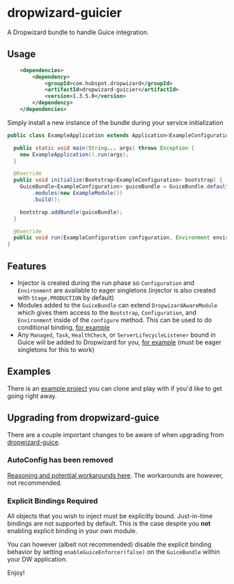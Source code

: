 # dropwizard-guicier

A Dropwizard bundle to handle Guice integration.

## Usage
```xml
    <dependencies>
        <dependency>
            <groupId>com.hubspot.dropwizard</groupId>
            <artifactId>dropwizard-guicier</artifactId>
            <version>1.3.5.0</version>
        </dependency>
    </dependencies>
```

Simply install a new instance of the bundle during your service initialization
```java
public class ExampleApplication extends Application<ExampleConfiguration> {

  public static void main(String... args) throws Exception {
    new ExampleApplication().run(args);
  }

  @Override
  public void initialize(Bootstrap<ExampleConfiguration> bootstrap) {
    GuiceBundle<ExampleConfiguration> guiceBundle = GuiceBundle.defaultBuilder(ExampleConfiguration.class)
        .modules(new ExampleModule())
        .build();

    bootstrap.addBundle(guiceBundle);
  }

  @Override
  public void run(ExampleConfiguration configuration, Environment environment) throws Exception {}
}
```

## Features
- Injector is created during the run phase so `Configuration` and `Environment` are available to eager singletons (injector is also
created with `Stage.PRODUCTION` by default) 
- Modules added to the `GuiceBundle` can extend `DropwizardAwareModule` which gives them
access to the `Bootstrap`, `Configuration`, and `Environment` inside of the `configure` method. This can be used to do conditional
binding, [for example](https://github.com/jhaber/dropwizard-guicier-example/blob/6a7aaaad8a69b3e3331504ebdf77754eccb9bf6b/src/main/java/com/hubspot/dropwizard/example/ExampleModule.java#L20-L23)
- Any `Managed`, `Task`, `HealthCheck`, or `ServerLifecycleListener` bound in Guice will be added to Dropwizard for you, [for example](https://github.com/jhaber/dropwizard-guicier-example/blob/6a7aaaad8a69b3e3331504ebdf77754eccb9bf6b/src/main/java/com/hubspot/dropwizard/example/ExampleModule.java#L31-L37) (must be eager singletons for this to work)

## Examples
There is an [example project](https://github.com/jhaber/dropwizard-guicier-example) you can clone and play with if you'd like to get
going right away. 

## Upgrading from dropwizard-guice
There are a couple important changes to be aware of when upgrading from [dropwizard-guice](https://github.com/HubSpot/dropwizard-guice).

### AutoConfig has been removed
[Reasoning and potential workarounds here](https://github.com/HubSpot/dropwizard-guicier/issues/41). The workarounds are however, not recommended.

### Explicit Bindings Required
All objects that you wish to inject must be explicitly bound. Just-in-time bindings are not supported by default. This is the case despite you **not** enabling explicit binding in your own module.

You can however (albeit not recommended) disable the explicit binding behavior by setting `enableGuiceEnforcer(false)` on the `GuiceBundle` within your DW application.

Enjoy!
